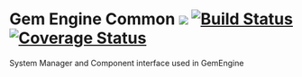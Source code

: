 # Gem Engine Common [![](https://github.com/Ughuuu/ughuuu.github.io/blob/master/assets/gemText.png)](https://github.com/Ughuuu/gem-engine) [![Build Status](https://travis-ci.org/Ughuuu/gem-engine-common.svg?branch=master)](https://travis-ci.org/Ughuuu/gem-engine-common) [![Coverage Status](https://coveralls.io/repos/github/Ughuuu/gem-engine-common/badge.svg?branch=master&service=github)](https://coveralls.io/github/Ughuuu/gem-engine-common?branch=master)

System Manager and Component interface used in GemEngine
